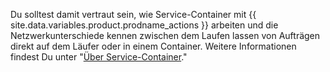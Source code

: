 Du solltest damit vertraut sein, wie Service-Container mit {{ site.data.variables.product.prodname_actions }} arbeiten und die Netzwerkunterschiede kennen zwischen dem Laufen lassen von Aufträgen direkt auf dem Läufer oder in einem Container. Weitere Informationen findest Du unter "[Über Service-Container](/actions/automating-your-workflow-with-github-actions/about-service-containers)."
